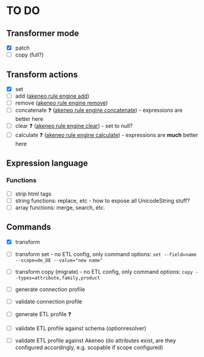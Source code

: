 # TO DO

## Transformer mode

- [x] patch
- [ ] copy (full?)

## Transform actions

- [x] set
- [ ] add ([akeneo rule engine add](https://docs.akeneo.com/5.0/manipulate_pim_data/rule/general_information_on_rule_format.html#add))   
- [ ] remove ([akeneo rule engine remove](https://docs.akeneo.com/5.0/manipulate_pim_data/rule/general_information_on_rule_format.html#remove))   
- [ ] concatenate :question: ([akeneo rule engine concatenate](https://docs.akeneo.com/5.0/manipulate_pim_data/rule/general_information_on_rule_format.html#concatenate)) - expressions are better here
- [ ] clear :question: ([akeneo rule engine clear](https://docs.akeneo.com/5.0/manipulate_pim_data/rule/general_information_on_rule_format.html#clear)) - set to null?
- [ ] calculate :question: ([akeneo rule engine calculate](https://docs.akeneo.com/5.0/manipulate_pim_data/rule/general_information_on_rule_format.html#calculate)) - expressions are **much** better here

## Expression language

### Functions
    
- [ ] strip html tags
- [ ] string functions: replace, etc - how to expose all UnicodeString stuff?
- [ ] array functions: merge, search, etc.
    
## Commands

- [x] transform
- [ ] transform set - no ETL config, only command options: `set --field=name --scope=de_DE --value="new name"`
- [ ] transform copy (migrate) - no ETL config, only command options: `copy --types=attribute,family,product`
- [ ] generate connection profile
- [ ] validate connection profile
- [ ] generate ETL profile :question:
- [ ] validate ETL profile against schema (optionresolver)
- [ ] validate ETL profile against Akeneo (do attributes exist, are they configured accordingly, e.g. scopable if scope configured)
 
